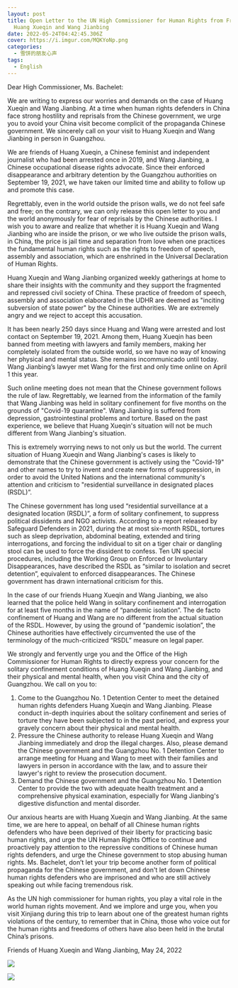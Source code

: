 ```yaml
---
layout: post
title: Open Letter to the UN High Commissioner for Human Rights from Friends of
  Huang Xueqin and Wang Jianbing
date: 2022-05-24T04:42:45.306Z
cover: https://i.imgur.com/MQKYoNp.png
categories:
  - 雪饼的朋友心声
tags:
  - English
---
```

Dear High Commissioner, Ms. Bachelet:

We are writing to express our worries and demands on the case of Huang Xueqin and Wang Jianbing. At a time when human rights defenders in China face strong hostility and reprisals from the Chinese government, we urge you to avoid your China visit become complicit of the propaganda Chinese government. We sincerely call on your visit to Huang Xueqin and Wang Jianbing in person in Guangzhou. 

We are friends of Huang Xueqin, a Chinese feminist and independent journalist who had been arrested once in 2019, and Wang Jianbing, a Chinese occupational disease rights advocate. Since their enforced disappearance and arbitrary detention by the Guangzhou authorities on September 19, 2021, we have taken our limited time and ability to follow up and promote this case.

Regrettably, even in the world outside the prison walls, we do not feel safe and free; on the contrary, we can only release this open letter to you and the world anonymously for fear of reprisals by the Chinese authorities. I wish you to aware and realize that whether it is Huang Xueqin and Wang Jianbing who are inside the prison, or we who live outside the prison walls, in China, the price is jail time and separation from love when one practices the fundamental human rights such as the rights to freedom of speech, assembly and association, which are enshrined in the Universal Declaration of Human Rights.

Huang Xueqin and Wang Jianbing organized weekly gatherings at home to share their insights with the community and they support the fragmented and repressed civil society of China. These practice of freedom of speech, assembly and association elaborated in the UDHR are deemed as "inciting subversion of state power" by the Chinese authorities. We are extremely angry and we reject to accept this accusation.

It has been nearly 250 days since Huang and Wang were arrested and lost contact on September 19, 2021. Among them, Huang Xueqin has been banned from meeting with lawyers and family members, making her completely isolated from the outside world, so we have no way of knowing her physical and mental status. She remains incommunicado until today. Wang Jianbing’s lawyer met Wang for the first and only time online on April 1 this year.

Such online meeting does not mean that the Chinese government follows the rule of law. Regrettably, we learned from the information of the family that Wang Jianbing was held in solitary confinement for five months on the grounds of "Covid-19 quarantine". Wang Jianbing is suffered from depression, gastrointestinal problems and torture. Based on the past experience, we believe that Huang Xueqin's situation will not be much different from Wang Jianbing's situation.

This is extremely worrying news to not only us but the world. The current situation of Huang Xueqin and Wang Jianbing's cases is likely to demonstrate that the Chinese government is actively using the "Covid-19" and other names to try to invent and create new forms of suppression, in order to avoid the United Nations and the international community's attention and criticism to "residential surveillance in designated places (RSDL)”.


The Chinese government has long used “residential surveillance at a designated location (RSDL)”, a form of solitary confinement, to suppress political dissidents and NGO activists. According to a report released by Safeguard Defenders in 2021, during the at most six-month RSDL, tortures such as sleep deprivation, abdominal beating, extended and tiring interrogations, and forcing the individual to sit on a tiger chair or dangling stool can be used to force the dissident to confess. Ten UN special procedures, including the Working Group on Enforced or Involuntary Disappearances, have described the RSDL as “similar to isolation and secret detention”, equivalent to enforced disappearances. The Chinese government has drawn international criticism for this.

In the case of our friends Huang Xueqin and Wang Jianbing, we also learned that the police held Wang in solitary confinement and interrogation for at least five months in the name of “pandemic isolation”. The de facto confinement of Huang and Wang are no different from the actual situation of the RSDL. However, by using the ground of “pandemic isolation”, the Chinese authorities have effectively circumvented the use of the terminology of the much-criticized “RSDL” measure on legal paper.

We strongly and fervently urge you and the Office of the High Commissioner for Human Rights to directly express your concern for the solitary confinement conditions of Huang Xueqin and Wang Jianbing, and their physical and mental health, when you visit China and the city of Guangzhou. We call on you to:

1.	Come to the Guangzhou No. 1 Detention Center to meet the detained human rights defenders Huang Xueqin and Wang Jianbing. Please conduct in-depth inquiries about the solitary confinement and series of torture they have been subjected to in the past period, and express your gravely concern about their physical and mental health.
2.	Pressure the Chinese authority to release Huang Xueqin and Wang Jianbing immediately and drop the illegal charges. Also, please demand the Chinese government and the Guangzhou No. 1 Detention Center to arrange meeting for Huang and Wang to meet with their families and lawyers in person in accordance with the law, and to assure their lawyer's right to review the prosecution document. 
3.	Demand the Chinese government and the Guangzhou No. 1 Detention Center to provide the two with adequate health treatment and a comprehensive physical examination, especially for Wang Jianbing's digestive disfunction and mental disorder.

Our anxious hearts are with Huang Xueqin and Wang Jianbing. At the same time, we are here to appeal, on behalf of all Chinese human rights defenders who have been deprived of their liberty for practicing basic human rights, and urge the UN Human Rights Office to continue and proactively pay attention to the repressive conditions of Chinese human rights defenders, and urge the Chinese government to stop abusing human rights. Ms. Bachelet, don’t let your trip become another form of political propaganda for the Chinese government, and don't let down Chinese human rights defenders who are imprisoned and who are still actively speaking out while facing tremendous risk.

As the UN high commissioner for human rights, you play a vital role in the world human rights movement. And we implore and urge you, when you visit Xinjiang during this trip to learn about one of the greatest human rights violations of the century, to remember that in China, those who voice out for the human rights and freedoms of others have also been held in the brutal China’s prisons.

Friends of Huang Xueqin and Wang Jianbing, May 24, 2022

![](https://i.imgur.com/MQKYoNp.png)

![](https://i.imgur.com/fNXF3AI.png)